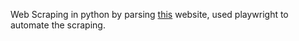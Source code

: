 Web Scraping in python by parsing [this](https://www.nytimes.com/books/best-sellers/combined-print-and-e-book-fiction/) website, used playwright to automate the scraping.
